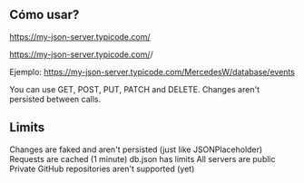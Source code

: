 ## Cómo usar?

https://my-json-server.typicode.com/

https://my-json-server.typicode.com/<your-username>/<your-repo>

Ejemplo:
https://my-json-server.typicode.com/MercedesW/database/events


You can use GET, POST, PUT, PATCH and DELETE. Changes aren't persisted between calls.

## Limits

Changes are faked and aren't persisted (just like JSONPlaceholder)
Requests are cached (1 minute)
db.json has limits
All servers are public
Private GitHub repositories aren't supported (yet)